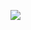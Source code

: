 ![](http://www.plantuml.com/plantuml/proxy?cache=no&src=https://raw.githubusercontent.com/oleksandrblazhko/ai202-nezhivih/ai202-nezhivih_with_laboratory_work_7/2-SoftwareDesign/2.7-PlantUML/UML-ConceptClasses.puml)
